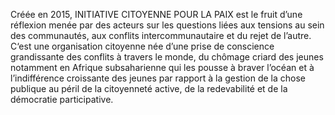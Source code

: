 Créée en 2015, INITIATIVE CITOYENNE POUR LA PAIX est le fruit d’une réflexion
menée par des acteurs sur les questions liées aux tensions au sein des communautés, aux conflits
intercommunautaire et du rejet de l’autre. C‘est une organisation citoyenne née d’une prise de
conscience grandissante des conflits à travers le monde, du chômage criard des jeunes
notamment en Afrique subsaharienne qui les pousse à braver l’océan et à l’indifférence
croissante des jeunes par rapport à la gestion de la chose publique au péril de la citoyenneté
active, de la redevabilité et de la démocratie participative.
